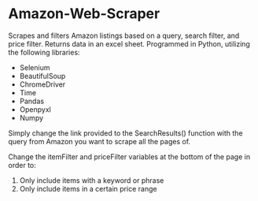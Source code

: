 # Amazon-Web-Scraper
Scrapes and filters Amazon listings based on a query, search filter, and price filter. Returns data in an excel sheet.
Programmed in Python, utilizing the following libraries:

   - Selenium
   - BeautifulSoup
   - ChromeDriver
   - Time
   - Pandas
   - Openpyxl
   - Numpy
   
Simply change the link provided to the SearchResults() function with the query from Amazon you want to scrape all the pages of.

Change the itemFilter and priceFilter variables at the bottom of the page in order to:
  1) Only include items with a keyword or phrase 
  2) Only include items in a certain price range
